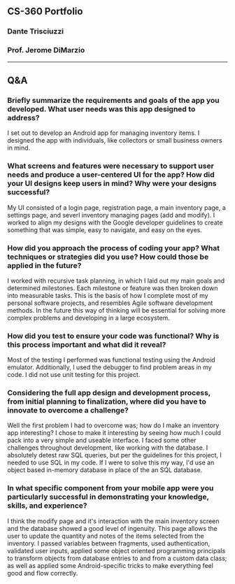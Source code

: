  
## CS-360 Portfolio
### Dante Trisciuzzi
### Prof. Jerome DiMarzio

---

## Q&A 


### Briefly summarize the requirements and goals of the app you developed. What user needs was this app designed to address?

I set out to develop an Android app for managing inventory items. I designed the app with individuals, like collectors or small business owners in mind.

### What screens and features were necessary to support user needs and produce a user-centered UI for the app? How did your UI designs keep users in mind? Why were your designs successful?

My UI consisted of a login page, registration page, a main inventory page, a settings page, and severl inventory managing pages (add and modify). I worked to align my designs with the Google developer guidelines to create something that was simple, easy to navigate, and easy on the eyes.

### How did you approach the process of coding your app? What techniques or strategies did you use? How could those be applied in the future?

I worked with recursive task planning, in which I laid out my main goals and determined milestones. Each milestone or feature was then broken down into measurable tasks. This is the basis of how I complete most of my personal software projects, and resembles Agile software development methods. In the future this way of thinking will be essential for solving more complex problems and developing in a large ecosystem.


### How did you test to ensure your code was functional? Why is this process important and what did it reveal?

Most of the testing I performed was functional testing using the Android emulator. Additionally, I used the debugger to find problem areas in my code. I did not use unit testing for this project.

### Considering the full app design and development process, from initial planning to finalization, where did you have to innovate to overcome a challenge?

Well the first problem I had to overcome was; how do I make an inventory app interesting? I chose to make it interesting by seeing how much I could pack into a very simple and useable interface. I faced some other challenges throughout development, like working with the database. I absolutely detest raw SQL queries, but per the guidelines for this project, I needed to use SQL in my code. If I were to solve this my way, I'd use an object based in-memory database in place of the an SQL database.

### In what specific component from your mobile app were you particularly successful in demonstrating your knowledge, skills, and experience?

I think the modify page and it's interaction with the main inventory screen and the database showed a good level of ingenuity. This page allows the user to update the quantity and notes of the items selected from the inventory. I passed variables between fragments, used authentication, validated user inputs, applied some object oriented programming principals to transform objects from database entries to and from a custom data class; as well as applied some Android-specific tricks to make everything feel good and flow correctly.